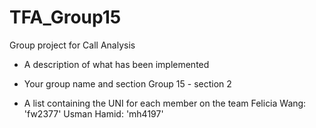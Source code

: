 # TFA_Group15
Group project for Call Analysis

- A description of what has been implemented

- Your group name and section
Group 15 - section 2
- A list containing the UNI for each member on the team
Felicia Wang: 'fw2377'
Usman Hamid: 'mh4197'